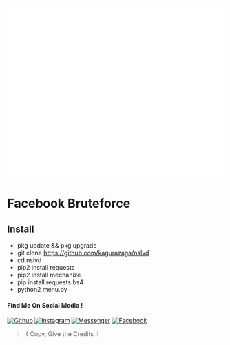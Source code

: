 <div align="center">
	<br>
	<a href="https://github.com/kagurazaga/nsaaup/blame/master/.ns.svg">
		<img src=".ns.svg" width="800" height="400">
	</a>
	<br>
</div>

# Facebook Bruteforce

## Install
- pkg update && pkg upgrade
- git clone https://github.com/kagurazaga/nslvd
- cd nslvd
- pip2 install requests
- pip2 install mechanize
- pip install requests bs4
- python2 menu.py

#### Find Me On Social Media !


[![Github](https://img.shields.io/badge/Github-Kagurazaga-green?style=for-the-badge&logo=github)](https://github.com/kagurazaga)
[![Instagram](https://img.shields.io/badge/Instagram-kz__206-yellow?style=for-the-badge&logo=instagram)](https://www.instagram.com/kz_206/)
[![Messenger](https://img.shields.io/badge/Massenger-NsaaLvd-blue?style=for-the-badge&logo=messenger)](https://m.me/nsaa00xd)
[![Facebook](https://img.shields.io/badge/Facebook-BagasKurniawanEx-red?style=for-the-badge&logo=facebook)](https://m.facebook.com/nsaa00xd)
> If Copy, Give the Credits !!
